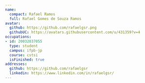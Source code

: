 ```yaml
---
name:
  compact: Rafael Ramos
  full: Rafael Gomes de Souza Ramos
avatar:
  github: https://github.com/rafaelgsr.png
  githubUC: https://avatars.githubusercontent.com/u/431359?v=4
occupations:
- id: 20032037055
  type: student
  campus: ifpb-jp
  course: cstsi
  isFinished: true
addresses:
  github: https://github.com/rafaelgsr
  linkedin: https://www.linkedin.com/in/rafaelgsr/
---
```

